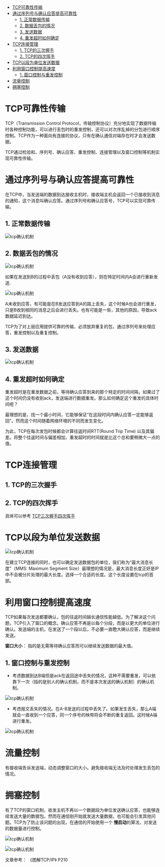 
<!-- TOC -->

- [TCP可靠性传输](#tcp可靠性传输)
- [通过序列号与确认应答提高可靠性](#通过序列号与确认应答提高可靠性)
    - [1. 正常数据传输](#1-正常数据传输)
    - [2. 数据丢包的情况](#2-数据丢包的情况)
    - [3. 发送数据](#3-发送数据)
    - [4. 重发超时如何确定](#4-重发超时如何确定)
- [TCP连接管理](#tcp连接管理)
    - [1. TCP的三次握手](#1-tcp的三次握手)
    - [2. TCP的四次挥手](#2-tcp的四次挥手)
- [TCP以段为单位发送数据](#tcp以段为单位发送数据)
- [利用窗口控制提高速度](#利用窗口控制提高速度)
    - [1. 窗口控制与重发控制](#1-窗口控制与重发控制)
- [流量控制](#流量控制)
- [拥塞控制](#拥塞控制)

<!-- /TOC -->

# TCP可靠性传输

TCP（Transmission Control Protocol，传输控制协议）充分地实现了数据传输时各种控制功能，可以进行丢包时的重发控制，还可以对次序乱掉的分包进行顺序控制。TCP作为一种面向有连接的协议，只有在确认通信对端存在时才会发送数据。

TCP通过检验和、序列号、确认应答、重发控制、连接管理以及窗口控制等机制实现可靠性传输。

# 通过序列号与确认应答提高可靠性

在TCP中，当发送端的数据到达接收主机时，接收端主机会返回一个已接收到消息的通知，这个消息叫确认应答。通过序列号和确认应答号，TCP可以实现可靠传输。
## 1. 正常数据传输 
![tcp确认机制](./images/tcp-5.png)

## 2. 数据丢包的情况

![tcp确认机制](./images/tcp-6.png)

如果在发送到B的过程中丢包（A没有收到应答），则在特定时间内A会进行重新发送.

![tcp确认机制](./images/tcp-7.png)

A未收到应答，有可能是在B发送应答到A的路上丢失，这个时候A也会进行重发，只是B收到相同的消息之后会进行丢失。也有可能是一些，其他的原因，导致ack数据延迟到达。

TCP为了对上层应用提供可靠的传输，必须放弃重复的包，通过序列号来处理应答，重发控制以及重复控制。

## 3. 发送数据

![tcp确认机制](./images/tcp-8.png)

## 4. 重发超时如何确定

重发超时是在重发数据之前，等待确认应答到来的那个特定的时间间隔，如果过了这个时间仍没有收到ack，发送端进行数据重发。那么如何确定这个重发的具体时间呢？

最理想的是，找一个最小时间，它能够保证“在这段时间内确认应答一定能够返回”。然而这个时间随着网络环境的不同而发生变化。

为此，TCP在每次发包时候都会计算往返时间RTT(Round Trip Time) 以及其偏差。将整个往返时间与偏差相加，重发超时的时间就是比这个总和要稍微大一点的值。


# TCP连接管理

## 1. TCP的三次握手

## 2. TCP的四次挥手
具体可以参考 [TCP三次握手四次挥手](TCP三次握手四次挥手.md)

# TCP以段为单位发送数据

![tcp确认机制](./images/tcp-9.png)

在建立TCP连接的同时，也可以确定发送数据包的单位，我们称为“最大消息长度”（MMS: Maximum Segment Size）最理想的情况是，最大消息长度正好是IP中不会被分片处理的最大长度。选择一个合适的长度。这个长度设置在tcp的首部。

# 利用窗口控制提高速度

TCP如果每次发送都要确认，包的往返时间越长通信性能越低。为了解决这个问题，TCP引入了窗口的概念。确认应答不再是以每个分段，而是以更大的单位进行确认。发送端的主机，在发送了一个段以后，不必要一直瞪大确认应答，而是继续发送。

**窗口大小**： 指的是无需等待确认应答而可以继续发送数据的最大值。

## 1. 窗口控制与重发控制

- 考虑数据到达B端但是ack在返回途中丢失的情况，这种不需要重发，可以依靠下一次（指的是别人的确认机制，而不是本次发送的确认机制）的确认机制。

![tcp确认机制](./images/tcp-10.png)

- 考虑报文丢失的情况。在A-B发送的过程中丢失了。如果发生丢失，那么A端就会一直收到一个应答，同一个序号的映带将会不断的重复返回。这时候A端进行重发。

![tcp确认机制](./images/tcp-11.png)

# 流量控制

有接收端告诉发送端，动态调整窗口的大小。避免接收端无法及时处理发生丢包的情况。

# 拥塞控制

有了TCP的窗口机制，收发主机不再以一个数据段为单位发送确认应答，也能够连续发送大量的数据包。然而在通信刚开始就发送大量数据，也可能会引发其他问题。TCP为了防止该问题的出现，在通信的开始使用一个 **慢启动**的算法，对发送的数据量进行控制。

![tcp确认机制](./images/tcp-12.png)

![tcp确认机制](./images/tcp-13.png)

文章参考： 《图解TCP/IP》 P210